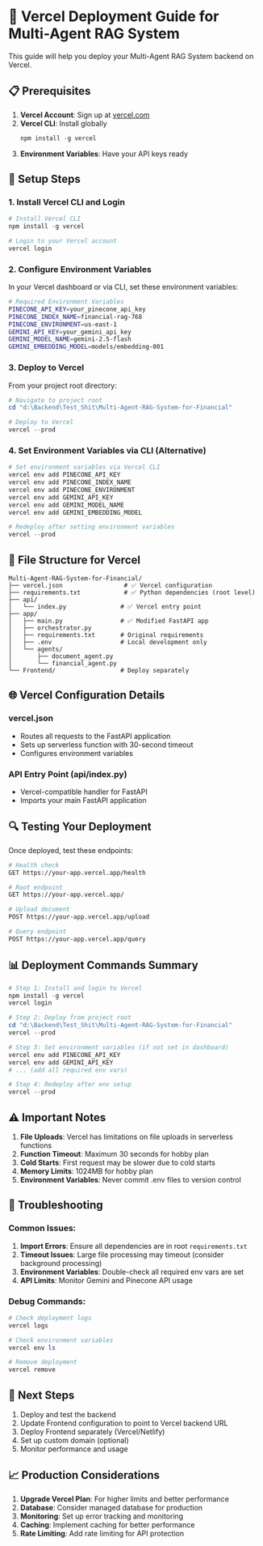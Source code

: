 # 🚀 Vercel Deployment Guide for Multi-Agent RAG System

This guide will help you deploy your Multi-Agent RAG System backend on Vercel.

## 📋 Prerequisites

1. **Vercel Account**: Sign up at [vercel.com](https://vercel.com)
2. **Vercel CLI**: Install globally
   ```powershell
   npm install -g vercel
   ```
3. **Environment Variables**: Have your API keys ready

## 🔧 Setup Steps

### 1. Install Vercel CLI and Login
```powershell
# Install Vercel CLI
npm install -g vercel

# Login to your Vercel account
vercel login
```

### 2. Configure Environment Variables
In your Vercel dashboard or via CLI, set these environment variables:

```bash
# Required Environment Variables
PINECONE_API_KEY=your_pinecone_api_key
PINECONE_INDEX_NAME=financial-rag-768
PINECONE_ENVIRONMENT=us-east-1
GEMINI_API_KEY=your_gemini_api_key
GEMINI_MODEL_NAME=gemini-2.5-flash
GEMINI_EMBEDDING_MODEL=models/embedding-001
```

### 3. Deploy to Vercel

From your project root directory:

```powershell
# Navigate to project root
cd "d:\Backend\Test_Shit\Multi-Agent-RAG-System-for-Financial"

# Deploy to Vercel
vercel --prod
```

### 4. Set Environment Variables via CLI (Alternative)
```powershell
# Set environment variables via Vercel CLI
vercel env add PINECONE_API_KEY
vercel env add PINECONE_INDEX_NAME
vercel env add PINECONE_ENVIRONMENT
vercel env add GEMINI_API_KEY
vercel env add GEMINI_MODEL_NAME
vercel env add GEMINI_EMBEDDING_MODEL

# Redeploy after setting environment variables
vercel --prod
```

## 📁 File Structure for Vercel

```
Multi-Agent-RAG-System-for-Financial/
├── vercel.json                 # ✅ Vercel configuration
├── requirements.txt            # ✅ Python dependencies (root level)
├── api/
│   └── index.py               # ✅ Vercel entry point
├── app/
│   ├── main.py                # ✅ Modified FastAPI app
│   ├── orchestrator.py
│   ├── requirements.txt       # Original requirements
│   ├── .env                   # Local development only
│   └── agents/
│       ├── document_agent.py
│       └── financial_agent.py
└── Frontend/                  # Deploy separately
```

## 🌐 Vercel Configuration Details

### vercel.json
- Routes all requests to the FastAPI application
- Sets up serverless function with 30-second timeout
- Configures environment variables

### API Entry Point (api/index.py)
- Vercel-compatible handler for FastAPI
- Imports your main FastAPI application

## 🔍 Testing Your Deployment

Once deployed, test these endpoints:

```bash
# Health check
GET https://your-app.vercel.app/health

# Root endpoint
GET https://your-app.vercel.app/

# Upload document
POST https://your-app.vercel.app/upload

# Query endpoint
POST https://your-app.vercel.app/query
```

## 📊 Deployment Commands Summary

```powershell
# Step 1: Install and login to Vercel
npm install -g vercel
vercel login

# Step 2: Deploy from project root
cd "d:\Backend\Test_Shit\Multi-Agent-RAG-System-for-Financial"
vercel --prod

# Step 3: Set environment variables (if not set in dashboard)
vercel env add PINECONE_API_KEY
vercel env add GEMINI_API_KEY
# ... (add all required env vars)

# Step 4: Redeploy after env setup
vercel --prod
```

## ⚠️ Important Notes

1. **File Uploads**: Vercel has limitations on file uploads in serverless functions
2. **Function Timeout**: Maximum 30 seconds for hobby plan
3. **Cold Starts**: First request may be slower due to cold starts
4. **Memory Limits**: 1024MB for hobby plan
5. **Environment Variables**: Never commit .env files to version control

## 🔧 Troubleshooting

### Common Issues:

1. **Import Errors**: Ensure all dependencies are in root `requirements.txt`
2. **Timeout Issues**: Large file processing may timeout (consider background processing)
3. **Environment Variables**: Double-check all required env vars are set
4. **API Limits**: Monitor Gemini and Pinecone API usage

### Debug Commands:
```powershell
# Check deployment logs
vercel logs

# Check environment variables
vercel env ls

# Remove deployment
vercel remove
```

## 🎯 Next Steps

1. Deploy and test the backend
2. Update Frontend configuration to point to Vercel backend URL
3. Deploy Frontend separately (Vercel/Netlify)
4. Set up custom domain (optional)
5. Monitor performance and usage

## 📈 Production Considerations

1. **Upgrade Vercel Plan**: For higher limits and better performance
2. **Database**: Consider managed database for production
3. **Monitoring**: Set up error tracking and monitoring
4. **Caching**: Implement caching for better performance
5. **Rate Limiting**: Add rate limiting for API protection

